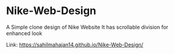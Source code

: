 # Nike-Web-Design
A Simple clone design of Nike Website
It has scrollable division for enhanced look

Link: https://sahilmahajan14.github.io/Nike-Web-Design/
